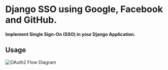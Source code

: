 # Django SSO using Google, Facebook and GitHub.

#### Implement Single Sign-On (SSO) in your Django Application.

## Usage

![OAuth2 Flow Diagram](https://github.com/akjasim/cb-dj-sso/blob/main/oauth2-flow.png?raw=true)
